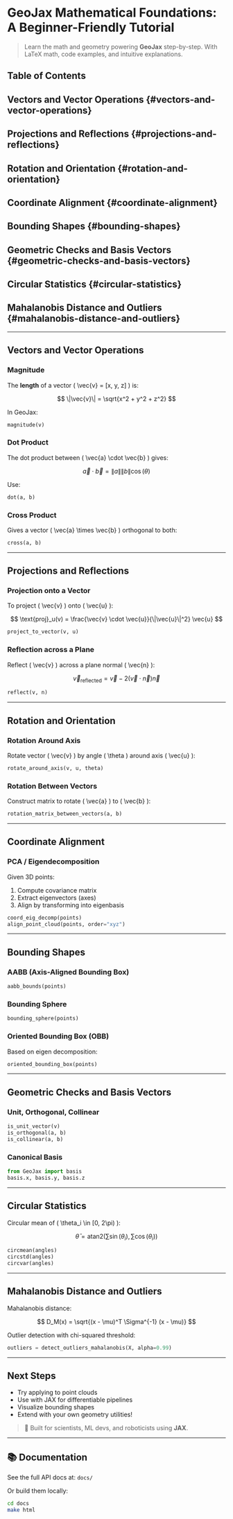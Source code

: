 # GeoJax Mathematical Foundations: A Beginner-Friendly Tutorial

> Learn the math and geometry powering **GeoJax** step-by-step. With LaTeX math, code examples, and intuitive explanations.


## Table of Contents

## Vectors and Vector Operations {#vectors-and-vector-operations}

## Projections and Reflections {#projections-and-reflections}

## Rotation and Orientation {#rotation-and-orientation}

## Coordinate Alignment {#coordinate-alignment}

## Bounding Shapes {#bounding-shapes}

## Geometric Checks and Basis Vectors {#geometric-checks-and-basis-vectors}

## Circular Statistics {#circular-statistics}

## Mahalanobis Distance and Outliers {#mahalanobis-distance-and-outliers}

---

## Vectors and Vector Operations

### Magnitude

The **length** of a vector \( \vec{v} = [x, y, z] \) is:

$$
\|\vec{v}\| = \sqrt{x^2 + y^2 + z^2}
$$

In GeoJax:

```python
magnitude(v)
```

### Dot Product

The dot product between \( \vec{a} \cdot \vec{b} \) gives:

$$
\vec{a} \cdot \vec{b} = \|a\|\|b\| \cos(\theta)
$$

Use:

```python
dot(a, b)
```

### Cross Product

Gives a vector \( \vec{a} \times \vec{b} \) orthogonal to both:

```python
cross(a, b)
```

---

## Projections and Reflections

### Projection onto a Vector

To project \( \vec{v} \) onto \( \vec{u} \):

$$
\text{proj}_u(v) = \frac{\vec{v} \cdot \vec{u}}{\|\vec{u}\|^2} \vec{u}
$$

```python
project_to_vector(v, u)
```

### Reflection across a Plane

Reflect \( \vec{v} \) across a plane normal \( \vec{n} \):

$$
\vec{v}_{\text{reflected}} = \vec{v} - 2(\vec{v} \cdot \vec{n})\vec{n}
$$

```python
reflect(v, n)
```

---

## Rotation and Orientation

### Rotation Around Axis

Rotate vector \( \vec{v} \) by angle \( \theta \) around axis \( \vec{u} \):

```python
rotate_around_axis(v, u, theta)
```

### Rotation Between Vectors

Construct matrix to rotate \( \vec{a} \) to \( \vec{b} \):

```python
rotation_matrix_between_vectors(a, b)
```

---

## Coordinate Alignment

### PCA / Eigendecomposition
Given 3D points:

1. Compute covariance matrix
2. Extract eigenvectors (axes)
3. Align by transforming into eigenbasis

```python
coord_eig_decomp(points)
align_point_cloud(points, order="xyz")
```

---

## Bounding Shapes

### AABB (Axis-Aligned Bounding Box)

```python
aabb_bounds(points)
```

### Bounding Sphere

```python
bounding_sphere(points)
```

### Oriented Bounding Box (OBB)
Based on eigen decomposition:

```python
oriented_bounding_box(points)
```

---

## Geometric Checks and Basis Vectors

### Unit, Orthogonal, Collinear

```python
is_unit_vector(v)
is_orthogonal(a, b)
is_collinear(a, b)
```

### Canonical Basis

```python
from GeoJax import basis
basis.x, basis.y, basis.z
```

---

## Circular Statistics

Circular mean of \( \theta_i \in [0, 2\pi) \):

$$
\bar{\theta} = \text{atan2}\left(\sum \sin(\theta_i), \sum \cos(\theta_i)\right)
$$

```python
circmean(angles)
circstd(angles)
circvar(angles)
```

---

## Mahalanobis Distance and Outliers

Mahalanobis distance:

$$
D_M(x) = \sqrt{(x - \mu)^T \Sigma^{-1} (x - \mu)}
$$

Outlier detection with chi-squared threshold:

```python
outliers = detect_outliers_mahalanobis(X, alpha=0.99)
```

---

## Next Steps

- Try applying to point clouds
- Use with JAX for differentiable pipelines
- Visualize bounding shapes
- Extend with your own geometry utilities!

> 🧠 Built for scientists, ML devs, and roboticists using **JAX**.

---

## 📚 Documentation

See the full API docs at: `docs/`

Or build them locally:
```bash
cd docs
make html
```

